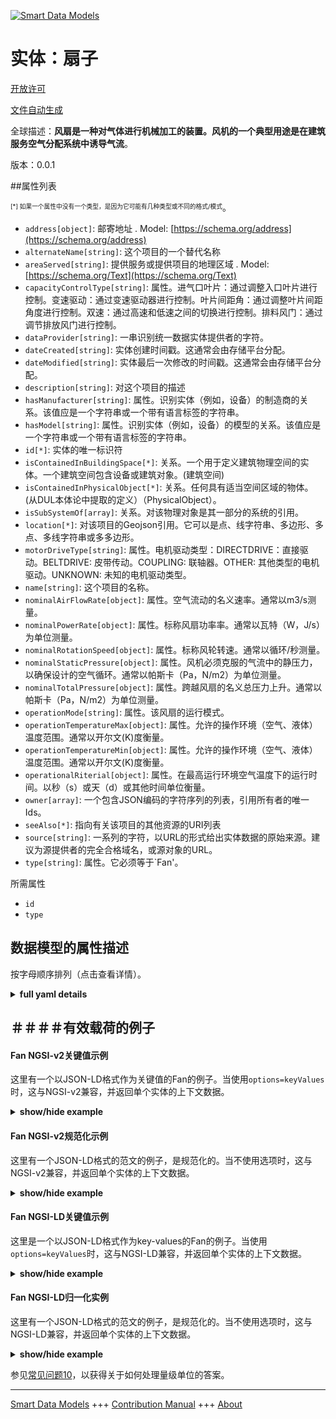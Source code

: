 <!-- 10-Header -->  
[![Smart Data Models](https://smartdatamodels.org/wp-content/uploads/2022/01/SmartDataModels_logo.png "Logo")](https://smartdatamodels.org)  
实体：扇子  
=====<!-- /10-Header -->  
<!-- 15-License -->  
[开放许可](https://github.com/smart-data-models//dataModel.S4BLDG/blob/master/Fan/LICENSE.md)  
[文件自动生成](https://docs.google.com/presentation/d/e/2PACX-1vTs-Ng5dIAwkg91oTTUdt8ua7woBXhPnwavZ0FxgR8BsAI_Ek3C5q97Nd94HS8KhP-r_quD4H0fgyt3/pub?start=false&loop=false&delayms=3000#slide=id.gb715ace035_0_60)  
<!-- /15-License -->  
<!-- 20-Description -->  
全球描述：**风扇是一种对气体进行机械加工的装置。风机的一个典型用途是在建筑服务空气分配系统中诱导气流**。  
版本：0.0.1  
<!-- /20-Description -->  
<!-- 30-PropertiesList -->  

##属性列表  

<sup><sub>[*] 如果一个属性中没有一个类型，是因为它可能有几种类型或不同的格式/模式</sub></sup>。  
- `address[object]`: 邮寄地址  . Model: [https://schema.org/address](https://schema.org/address)- `alternateName[string]`: 这个项目的一个替代名称  - `areaServed[string]`: 提供服务或提供项目的地理区域  . Model: [https://schema.org/Text](https://schema.org/Text)- `capacityControlType[string]`: 属性。进气口叶片：通过调整入口叶片进行控制。变速驱动：通过变速驱动器进行控制。叶片间距角：通过调整叶片间距角度进行控制。双速：通过高速和低速之间的切换进行控制。排料风门：通过调节排放风门进行控制。  - `dataProvider[string]`: 一串识别统一数据实体提供者的字符。  - `dateCreated[string]`: 实体创建时间戳。这通常会由存储平台分配。  - `dateModified[string]`: 实体最后一次修改的时间戳。这通常会由存储平台分配。  - `description[string]`: 对这个项目的描述  - `hasManufacturer[string]`: 属性。识别实体（例如，设备）的制造商的关系。该值应是一个字符串或一个带有语言标签的字符串。  - `hasModel[string]`: 属性。识别实体（例如，设备）的模型的关系。该值应是一个字符串或一个带有语言标签的字符串。  - `id[*]`: 实体的唯一标识符  - `isContainedInBuildingSpace[*]`: 关系。一个用于定义建筑物理空间的实体。一个建筑空间包含设备或建筑对象。(建筑空间)  - `isContainedInPhysicalObject[*]`: 关系。任何具有适当空间区域的物体。  (从DUL本体论中提取的定义）（PhysicalObject）。  - `isSubSystemOf[array]`: 关系。对该物理对象是其一部分的系统的引用。  - `location[*]`: 对该项目的Geojson引用。它可以是点、线字符串、多边形、多点、多线字符串或多多边形。  - `motorDriveType[string]`: 属性。电机驱动类型：DIRECTDRIVE：直接驱动。BELTDRIVE: 皮带传动。COUPLING: 联轴器。OTHER: 其他类型的电机驱动。UNKNOWN: 未知的电机驱动类型。  - `name[string]`: 这个项目的名称。  - `nominalAirFlowRate[object]`: 属性。空气流动的名义速率。通常以m3/s测量。  - `nominalPowerRate[object]`: 属性。标称风扇功率率。通常以瓦特（W，J/s）为单位测量。  - `nominalRotationSpeed[object]`: 属性。标称风轮转速。通常以循环/秒测量。  - `nominalStaticPressure[object]`: 属性。风机必须克服的气流中的静压力，以确保设计的空气循环。通常以帕斯卡（Pa，N/m2）为单位测量。  - `nominalTotalPressure[object]`: 属性。跨越风扇的名义总压力上升。通常以帕斯卡（Pa，N/m2）为单位测量。  - `operationMode[string]`: 属性。该风扇的运行模式。  - `operationTemperatureMax[object]`: 属性。允许的操作环境（空气、液体）温度范围。通常以开尔文(K)度衡量。  - `operationTemperatureMin[object]`: 属性。允许的操作环境（空气、液体）温度范围。通常以开尔文(K)度衡量。  - `operationalRiterial[object]`: 属性。在最高运行环境空气温度下的运行时间。以秒（s）或天（d）或其他时间单位衡量。  - `owner[array]`: 一个包含JSON编码的字符序列的列表，引用所有者的唯一Ids。  - `seeAlso[*]`: 指向有关该项目的其他资源的URI列表  - `source[string]`: 一系列的字符，以URL的形式给出实体数据的原始来源。建议为源提供者的完全合格域名，或源对象的URL。  - `type[string]`: 属性。它必须等于`Fan'。  <!-- /30-PropertiesList -->  
<!-- 35-RequiredProperties -->  
所需属性  
- `id`  - `type`  <!-- /35-RequiredProperties -->  
<!-- 40-RequiredProperties -->  
<!-- /40-RequiredProperties -->  
<!-- 50-DataModelHeader -->  
## 数据模型的属性描述  
按字母顺序排列（点击查看详情）。  
<!-- /50-DataModelHeader -->  
<!-- 60-ModelYaml -->  
<details><summary><strong>full yaml details</strong></summary>    
```yaml  
Fan:    
  description: A fan is a device which imparts mechanical work on a gas. A typical usage of a fan is to induce airflow in a building services air distribution system.    
  properties:    
    address:    
      description: The mailing address    
      properties:    
        addressCountry:    
          description: 'Property. The country. For example, Spain. Model:''https://schema.org/addressCountry'''    
          type: string    
        addressLocality:    
          description: 'Property. The locality in which the street address is, and which is in the region. Model:''https://schema.org/addressLocality'''    
          type: string    
        addressRegion:    
          description: 'Property. The region in which the locality is, and which is in the country. Model:''https://schema.org/addressRegion'''    
          type: string    
        district:    
          description: 'A district is a type of administrative division that, in some countries, is managed by the local government.'    
          type: string    
        postOfficeBoxNumber:    
          description: 'Property. The post office box number for PO box addresses. For example, 03578. Model:''https://schema.org/postOfficeBoxNumber'''    
          type: string    
        postalCode:    
          description: 'Property. The postal code. For example, 24004. Model:''https://schema.org/https://schema.org/postalCode'''    
          type: string    
        streetAddress:    
          description: 'Property. The street address. Model:''https://schema.org/streetAddress'''    
          type: string    
        streetNr:    
          description: Number identifying a specific property on a public street.    
          type: string    
      type: object    
      x-ngsi:    
        model: https://schema.org/address    
        type: Property    
    alternateName:    
      description: An alternative name for this item    
      type: string    
      x-ngsi:    
        type: Property    
    areaServed:    
      description: The geographic area where a service or offered item is provided    
      type: string    
      x-ngsi:    
        model: https://schema.org/Text    
        type: Property    
    capacityControlType:    
      description: 'Property. InletVane: Control by adjusting inlet vane. VariableSpeedDrive: Control by variable speed drive. BladePitchAngle: Control by adjusting blade pitch angle. TwoSpeed: Control by switch between high and low speed. DischargeDamper: Control by modulating discharge damper.'    
      type: string    
      x-ngsi:    
        type: Property    
    dataProvider:    
      description: A sequence of characters identifying the provider of the harmonised data entity.    
      type: string    
      x-ngsi:    
        type: Property    
    dateCreated:    
      description: Entity creation timestamp. This will usually be allocated by the storage platform.    
      format: date-time    
      type: string    
      x-ngsi:    
        type: Property    
    dateModified:    
      description: Timestamp of the last modification of the entity. This will usually be allocated by the storage platform.    
      format: date-time    
      type: string    
      x-ngsi:    
        type: Property    
    description:    
      description: A description of this item    
      type: string    
      x-ngsi:    
        type: Property    
    hasManufacturer:    
      description: 'Property. A relationship identifying the manufacturer of an entity (e.g., device). The value is expected to be a string or a string with language tag.'    
      type: string    
      x-ngsi:    
        type: Property    
    hasModel:    
      description: 'Property. A relationship identifying the model of an entity (e.g., device). The value is expected to be a string or a string with language tag.'    
      type: string    
      x-ngsi:    
        type: Property    
    id:    
      anyOf: &fan_-_properties_-_iscontainedinbuildingspace_-_anyof    
        - description: Property. Identifier format of any NGSI entity    
          maxLength: 256    
          minLength: 1    
          pattern: ^[\w\-\.\{\}\$\+\*\[\]`|~^@!,:\\]+$    
          type: string    
        - description: Property. Identifier format of any NGSI entity    
          format: uri    
          type: string    
      description: Unique identifier of the entity    
      x-ngsi:    
        type: Property    
    isContainedInBuildingSpace:    
      anyOf: *fan_-_properties_-_iscontainedinbuildingspace_-_anyof    
      description: Relationship. An entity used to define the physical spaces of the building. A building space contains devices or building objects. (BuildingSpace)    
      x-ngsi:    
        type: Property    
    isContainedInPhysicalObject:    
      anyOf: *fan_-_properties_-_iscontainedinbuildingspace_-_anyof    
      description: Relationship. Any Object that has a proper space region.  (Definition extracted from DUL ontology) (PhysicalObject)    
      x-ngsi:    
        type: Property    
    isSubSystemOf:    
      description: Relationship. A reference to a system(s) that this Physical Object is part of.    
      items:    
        anyOf: *fan_-_properties_-_iscontainedinbuildingspace_-_anyof    
        description: Property. Unique identifier of the entity    
      type: array    
      x-ngsi:    
        type: Relationship    
    location:    
      description: 'Geojson reference to the item. It can be Point, LineString, Polygon, MultiPoint, MultiLineString or MultiPolygon'    
      oneOf:    
        - description: GeoProperty. Geojson reference to the item. Point    
          properties:    
            bbox:    
              items:    
                type: number    
              minItems: 4    
              type: array    
            coordinates:    
              items:    
                type: number    
              minItems: 2    
              type: array    
            type:    
              enum:    
                - Point    
              type: string    
          required:    
            - type    
            - coordinates    
          title: GeoJSON Point    
          type: object    
        - description: GeoProperty. Geojson reference to the item. LineString    
          properties:    
            bbox:    
              items:    
                type: number    
              minItems: 4    
              type: array    
            coordinates:    
              items:    
                items:    
                  type: number    
                minItems: 2    
                type: array    
              minItems: 2    
              type: array    
            type:    
              enum:    
                - LineString    
              type: string    
          required:    
            - type    
            - coordinates    
          title: GeoJSON LineString    
          type: object    
        - description: GeoProperty. Geojson reference to the item. Polygon    
          properties:    
            bbox:    
              items:    
                type: number    
              minItems: 4    
              type: array    
            coordinates:    
              items:    
                items:    
                  items:    
                    type: number    
                  minItems: 2    
                  type: array    
                minItems: 4    
                type: array    
              type: array    
            type:    
              enum:    
                - Polygon    
              type: string    
          required:    
            - type    
            - coordinates    
          title: GeoJSON Polygon    
          type: object    
        - description: GeoProperty. Geojson reference to the item. MultiPoint    
          properties:    
            bbox:    
              items:    
                type: number    
              minItems: 4    
              type: array    
            coordinates:    
              items:    
                items:    
                  type: number    
                minItems: 2    
                type: array    
              type: array    
            type:    
              enum:    
                - MultiPoint    
              type: string    
          required:    
            - type    
            - coordinates    
          title: GeoJSON MultiPoint    
          type: object    
        - description: GeoProperty. Geojson reference to the item. MultiLineString    
          properties:    
            bbox:    
              items:    
                type: number    
              minItems: 4    
              type: array    
            coordinates:    
              items:    
                items:    
                  items:    
                    type: number    
                  minItems: 2    
                  type: array    
                minItems: 2    
                type: array    
              type: array    
            type:    
              enum:    
                - MultiLineString    
              type: string    
          required:    
            - type    
            - coordinates    
          title: GeoJSON MultiLineString    
          type: object    
        - description: GeoProperty. Geojson reference to the item. MultiLineString    
          properties:    
            bbox:    
              items:    
                type: number    
              minItems: 4    
              type: array    
            coordinates:    
              items:    
                items:    
                  items:    
                    items:    
                      type: number    
                    minItems: 2    
                    type: array    
                  minItems: 4    
                  type: array    
                type: array    
              type: array    
            type:    
              enum:    
                - MultiPolygon    
              type: string    
          required:    
            - type    
            - coordinates    
          title: GeoJSON MultiPolygon    
          type: object    
      x-ngsi:    
        type: GeoProperty    
    motorDriveType:    
      description: 'Property. Motor drive type: DIRECTDRIVE: Direct drive. BELTDRIVE: Belt drive. COUPLING: Coupling. OTHER: Other type of motor drive. UNKNOWN: Unknown motor drive type. '    
      type: string    
      x-ngsi:    
        type: Property    
    name:    
      description: The name of this item.    
      type: string    
      x-ngsi:    
        type: Property    
    nominalAirFlowRate:    
      $id: https://smart-data-models.github.com/dataModel.SAREF/Measurement    
      derivedFrom: "https://saref.etsi.org/core/v3.1.1/#saref:Measurement"    
      description: Property. Nominal rate of air flow. Usually measured in m3/s.    
      license: https://opensource.org/licenses/BSD-3-Clause    
      properties: &fan_-_properties_-_nominalpowerrate_-_properties    
        observedAt:    
          description: Property. A relationship stating the timestamp of an entity (e.g. a measurement).    
          format: date-time    
          type: string    
        unitCode:    
          description: Property. A relationship identifying the unit of measure used for a certain entity.    
          type: string    
        value:    
          description: 'Property. A relationship defining the value of a certain property, e.g., energy or power. Note that, even if numeric values are expected to enable reasoning, measurement values could use other datatypes.'    
          type: number    
      title: Smart data models - Measurement schema    
      type: object    
      x-ngsi:    
        type: Property    
    nominalPowerRate:    
      $id: https://smart-data-models.github.com/dataModel.SAREF/Measurement    
      derivedFrom: "https://saref.etsi.org/core/v3.1.1/#saref:Measurement"    
      description: 'Property. Nominal fan power rate.Usually measured in Watts (W, J/s).'    
      license: https://opensource.org/licenses/BSD-3-Clause    
      properties: *fan_-_properties_-_nominalpowerrate_-_properties    
      title: Smart data models - Measurement schema    
      type: object    
      x-ngsi:    
        type: Property    
    nominalRotationSpeed:    
      $id: https://smart-data-models.github.com/dataModel.SAREF/Measurement    
      derivedFrom: "https://saref.etsi.org/core/v3.1.1/#saref:Measurement"    
      description: Property. Nominal fan wheel speed. Usually measured in cycles/s.    
      license: https://opensource.org/licenses/BSD-3-Clause    
      properties: *fan_-_properties_-_nominalpowerrate_-_properties    
      title: Smart data models - Measurement schema    
      type: object    
      x-ngsi:    
        type: Property    
    nominalStaticPressure:    
      $id: https://smart-data-models.github.com/dataModel.SAREF/Measurement    
      derivedFrom: "https://saref.etsi.org/core/v3.1.1/#saref:Measurement"    
      description: 'Property. The static pressure within the air stream that the fan must overcome to insure designed circulation of air. Usually measured in Pascals (Pa, N/m2).'    
      license: https://opensource.org/licenses/BSD-3-Clause    
      properties: *fan_-_properties_-_nominalpowerrate_-_properties    
      title: Smart data models - Measurement schema    
      type: object    
      x-ngsi:    
        type: Property    
    nominalTotalPressure:    
      $id: https://smart-data-models.github.com/dataModel.SAREF/Measurement    
      derivedFrom: "https://saref.etsi.org/core/v3.1.1/#saref:Measurement"    
      description: 'Property. Nominal total pressure rise across the fan. Usually measured in Pascals (Pa, N/m2).'    
      license: https://opensource.org/licenses/BSD-3-Clause    
      properties: *fan_-_properties_-_nominalpowerrate_-_properties    
      title: Smart data models - Measurement schema    
      type: object    
      x-ngsi:    
        type: Property    
    operationMode:    
      description: Property. Operation mode of this fan.    
      enum:    
        - supply    
        - exhaust    
      type: string    
      x-ngsi:    
        type: Property    
    operationTemperatureMax:    
      $id: https://smart-data-models.github.com/dataModel.SAREF/Measurement    
      derivedFrom: "https://saref.etsi.org/core/v3.1.1/#saref:Measurement"    
      description: 'Property. Allowable operation ambient (air, fluid) temperature range. Usually measured in degrees Kelvin (K).'    
      license: https://opensource.org/licenses/BSD-3-Clause    
      properties: *fan_-_properties_-_nominalpowerrate_-_properties    
      title: Smart data models - Measurement schema    
      type: object    
      x-ngsi:    
        type: Property    
    operationTemperatureMin:    
      $id: https://smart-data-models.github.com/dataModel.SAREF/Measurement    
      derivedFrom: "https://saref.etsi.org/core/v3.1.1/#saref:Measurement"    
      description: 'Property. Allowable operation ambient (air, fluid) temperature range. Usually measured in degrees Kelvin (K).'    
      license: https://opensource.org/licenses/BSD-3-Clause    
      properties: *fan_-_properties_-_nominalpowerrate_-_properties    
      title: Smart data models - Measurement schema    
      type: object    
      x-ngsi:    
        type: Property    
    operationalRiterial:    
      $id: https://smart-data-models.github.com/dataModel.SAREF/Measurement    
      derivedFrom: "https://saref.etsi.org/core/v3.1.1/#saref:Measurement"    
      description: Property. Time of operation at maximum operational ambient air temperature. Measured in seconds (s) or days (d) or other units of time.    
      license: https://opensource.org/licenses/BSD-3-Clause    
      properties: *fan_-_properties_-_nominalpowerrate_-_properties    
      title: Smart data models - Measurement schema    
      type: object    
      x-ngsi:    
        type: Property    
    owner:    
      description: A List containing a JSON encoded sequence of characters referencing the unique Ids of the owner(s)    
      items:    
        anyOf: *fan_-_properties_-_iscontainedinbuildingspace_-_anyof    
        description: Property. Unique identifier of the entity    
      type: array    
      x-ngsi:    
        type: Property    
    seeAlso:    
      description: list of uri pointing to additional resources about the item    
      oneOf:    
        - items:    
            format: uri    
            type: string    
          minItems: 1    
          type: array    
        - format: uri    
          type: string    
      x-ngsi:    
        type: Property    
    source:    
      description: 'A sequence of characters giving the original source of the entity data as a URL. Recommended to be the fully qualified domain name of the source provider, or the URL to the source object.'    
      type: string    
      x-ngsi:    
        type: Property    
    type:    
      description: Property. It must be equal to `Fan`.    
      enum:    
        - Fan    
      type: string    
      x-ngsi:    
        type: Property    
  required:    
    - id    
    - type    
  type: object    
  x-derived-from: "https://saref.etsi.org/saref4bldg/v1.1.2/#s4bldg:Fan"    
  x-disclaimer: 'Redistribution and use in source and binary forms, with or without modification, are permitted  provided that the license conditions are met. Copyleft (c) 2022 Contributors to Smart Data Models Program'    
  x-license-url: https://github.com/smart-data-models/dataModel.S4BLDG/blob/master/Fan/LICENSE.md    
  x-model-schema: https://smart-data-models.github.com/dataModel.SAREF4BLDG/Fan/schema.json    
  x-model-tags: SAREF Fan    
  x-version: 0.0.1    
```  
</details>    
<!-- /60-ModelYaml -->  
<!-- 70-MiddleNotes -->  
<!-- /70-MiddleNotes -->  
<!-- 80-Examples -->  
## ＃＃＃＃有效载荷的例子  
#### Fan NGSI-v2关键值示例  
这里有一个以JSON-LD格式作为关键值的Fan的例子。当使用`options=keyValues`时，这与NGSI-v2兼容，并返回单个实体的上下文数据。  
<details><summary><strong>show/hide example</strong></summary>    
```json  
{  
    "id": "urn:ngsi-ld:Fan:7cfafc6e-ab2a-4af0-94b0-d4ed9c92e2d9",  
    "type": "Fan",  
    "capacityControlType": "e-markets",  
    "motorDriveType": "gold",  
    "nominalAirFlowRate": 0.5484285000109488,  
    "nominalPowerRate": 0.4651302623864956,  
    "nominalRotationSpeed": 0.586889938002957,  
    "nominalStaticPressure": 0.3508757713471129,  
    "nominalTotalPressure": 0.7008373891464377,  
    "operationalRiterial": 0.3901575132094196,  
    "operationMode": "supply",  
    "operationTemperatureMax": 0.9178812499585061,  
    "operationTemperatureMin": 0.5225885446624712,  
    "isContainedInBuildingSpace": "urn:ngsi-ld:BuildingSpace:38fc3969-81c7-4c67-a564-fdbe6353726a",  
    "isContainedInPhysicalObject": "urn:ngsi-ld:PhysicalObject:722ffa89-4091-423f-832c-3af82a48d406",  
    "isSubSystemOf": [  
        "urn:ngsi-ld:System:624b2008-bd0a-4bf6-98bd-a8fc2979af6b",  
        "urn:ngsi-ld:System:4096cc3a-d7c0-4491-b5e1-a0b97a8db924",  
        "urn:ngsi-ld:System:0dd0f326-6f31-4676-8996-7c591e57a81f"  
    ],  
    "hasManufacturer": "Fan Company Inc.",  
    "hasModel": "Fan 0.1.2",  
    "dateCreated": "2023-01-26T11:05:33Z",  
    "dateModified": "2023-01-26T13:15:57Z",  
    "source": "Import",  
    "name": "Fan",  
    "alternateName": "Fan type 2",  
    "description": "Fan of limited Fan types",  
    "dataProvider": "IFC file"  
}  
```  
</details>  
#### Fan NGSI-v2规范化示例  
这里有一个JSON-LD格式的范文的例子，是规范化的。当不使用选项时，这与NGSI-v2兼容，并返回单个实体的上下文数据。  
<details><summary><strong>show/hide example</strong></summary>    
```json  
{  
  "id": "urn:ngsi-ld:Fan:0da82317-969a-4395-8eb2-f98b9cd16de8",  
  "type": "Fan",  
  "capacityControlType": {  
    "type": "Text",  
    "value": "solutions"  
  },  
  "motorDriveType": {  
    "type": "Text",  
    "value": "hard drive"  
  },  
  "nominalAirFlowRate": {  
    "type": "Measurement",  
    "value": 0.3551507592337234  
  },  
  "nominalPowerRate": {  
    "type": "Measurement",  
    "value":  0.49309444253514245  
  },  
  "nominalRotationSpeed": {  
    "type": "Measurement",  
    "value":0.07199495596164263  
  },  
  "nominalStaticPressure": {  
    "type": "Measurement",  
    "value": 0.024615829657942068  
  },  
  "nominalTotalPressure": {  
    "type": "Measurement",  
    "value":  0.3030820859504  
  },  
  "operationalRiterial": {  
    "type": "Measurement",  
    "value":  0.21730931831819922  
  },  
  "operationMode": {  
    "type": "FanOperationMode",  
    "value": "supply"  
  },  
  "operationTemperatureMax": {  
    "type": "Measurement",  
    "value":0.6593703010837063  
  },  
  "operationTemperatureMin": {  
    "type": "Measurement",  
    "value":  0.23220611636698574  
  },  
  "isContainedInBuildingSpace": {  
    "type": "URI",  
    "value": "urn:ngsi-ld:BuildingSpace:179a46d2-4adc-49bc-81ad-55bf8d570c04"  
  },  
  "isContainedInPhysicalObject": {  
    "type": "URI",  
    "value": "urn:ngsi-ld:PhysicalObject:1324382c-8a0d-4481-b501-20ced593647d"  
  },  
  "isSubSystemOf": {  
    "type": "array",  
    "value": [  
      {  
        "type": "URI",  
        "value": "urn:ngsi-ld:System:7bb675a4-c933-494f-9e7a-1ad7777c40c3"  
      },  
      {  
        "type": "URI",  
        "value": "urn:ngsi-ld:System:2122d54b-df0b-490a-8d2c-9611433a6950"  
      },  
      {  
        "type": "URI",  
        "value": "urn:ngsi-ld:System:bb112446-5445-482a-aacc-ca87dc610bd5"  
      }  
    ]  
  },  
  "hasManufacturer": {  
    "type": "Text",  
    "value": "Fan Company Inc."  
  },  
  "hasModel": {  
    "type": "Text",  
    "value": "Fan 0.1.2"  
  },  
  "dateCreated": {  
    "type": "DateTime",  
    "value": "2023-01-26T01:05:02.0601436+01:00"  
  },  
  "dateModified": {  
    "type": "DateTime",  
    "value": "2023-01-25T15:45:36.2919235+01:00"  
  },  
  "source": {  
    "type": "Text",  
    "value": "Import"  
  },  
  "name": {  
    "type": "Text",  
    "value": "Fan"  
  },  
  "alternateName": {  
    "type": "Text",  
    "value": "Fan type 2"  
  },  
  "description": {  
    "type": "Text",  
    "value": "Fan of limited Fan types"  
  },  
  "dataProvider": {  
    "type": "Text",  
    "value": "IFC file"  
  }  
}  
```  
</details>  
#### Fan NGSI-LD关键值示例  
这里是一个以JSON-LD格式作为key-values的Fan的例子。当使用`options=keyValues`时，这与NGSI-LD兼容，并返回单个实体的上下文数据。  
<details><summary><strong>show/hide example</strong></summary>    
```json  
{  
  "id": "urn:ngsi-ld:Fan:7cfafc6e-ab2a-4af0-94b0-d4ed9c92e2d9",  
  "type": "Fan",  
  "capacityControlType": "e-markets",  
  "motorDriveType": "gold",  
  "nominalAirFlowRate": 0.5484285000109488,  
  "nominalPowerRate": 0.4651302623864956,  
  "nominalRotationSpeed": 0.586889938002957,  
  "nominalStaticPressure": 0.3508757713471129,  
  "nominalTotalPressure": 0.7008373891464377,  
  "operationalRiterial": 0.3901575132094196,  
  "operationMode": "supply",  
  "operationTemperatureMax": 0.9178812499585061,  
  "operationTemperatureMin": 0.5225885446624712,  
  "isContainedInBuildingSpace": "urn:ngsi-ld:BuildingSpace:38fc3969-81c7-4c67-a564-fdbe6353726a",  
  "isContainedInPhysicalObject": "urn:ngsi-ld:PhysicalObject:722ffa89-4091-423f-832c-3af82a48d406",  
  "isSubSystemOf": [  
    "urn:ngsi-ld:System:624b2008-bd0a-4bf6-98bd-a8fc2979af6b",  
    "urn:ngsi-ld:System:4096cc3a-d7c0-4491-b5e1-a0b97a8db924",  
    "urn:ngsi-ld:System:0dd0f326-6f31-4676-8996-7c591e57a81f"  
  ],  
  "hasManufacturer": "Fan Company Inc.",  
  "hasModel": "Fan 0.1.2",  
  "dateCreated": "2023-01-26T11:05:33Z",  
  "dateModified": "2023-01-26T13:15:57Z",  
  "source": "Import",  
  "name": "Fan",  
  "alternateName": "Fan type 2",  
  "description": "Fan of limited Fan types",  
  "dataProvider": "IFC file",  
  "@context": [  
    "https://raw.githubusercontent.com/smart-data-models/dataModel.S4BLDG/master/context.jsonld",  
    "https://uri.etsi.org/ngsi-ld/v1/ngsi-ld-core-context.jsonld"  
  ]  
}  
```  
</details>  
#### Fan NGSI-LD归一化实例  
这里有一个JSON-LD格式的范文的例子，是规范化的。当不使用选项时，这与NGSI-LD兼容，并返回单个实体的上下文数据。  
<details><summary><strong>show/hide example</strong></summary>    
```json  
{  
  "id": "urn:ngsi-ld:Fan:77858a3b-1931-4dba-a9af-2eb53daaa2ba",  
  "type": "Fan",  
  "capacityControlType": {  
    "type": "Property",  
    "value": "Jamaica"  
  },  
  "motorDriveType": {  
    "type": "Property",  
    "value": "Handmade Rubber Pants"  
  },  
  "nominalAirFlowRate": {  
    "type": "Property",  
    "unitCode": "m3/s",  
    "observedAt": "2023-01-25T20:05:36Z",  
    "value": 0.24193379349820043  
  },  
  "nominalPowerRate": {  
    "type": "Property",  
    "unitCode": "J/s",  
    "observedAt": "2023-01-26T00:02:52Z",  
    "value": 0.9909189253853895  
  },  
  "nominalRotationSpeed": {  
    "type": "Property",  
    "unitCode": "cycles/s",  
    "observedAt": "2023-01-25T18:57:22Z",  
    "value": 0.31786177757080614  
  },  
  "nominalStaticPressure": {  
    "type": "Property",  
    "unitCode": "N/m2",  
    "observedAt": "2023-01-25T20:44:04Z",  
    "value": 0.9226814968179932  
  },  
  "nominalTotalPressure": {  
    "type": "Property",  
    "unitCode": "N/m2",  
    "observedAt": "2023-01-26T08:36:40Z",  
    "value": 0.7120424039244743  
  },  
  "operationalRiterial": {  
    "type": "Property",  
    "unitCode": "time",  
    "observedAt": "2023-01-25T22:23:39Z",  
    "value": 0.858472652447435  
  },  
  "operationMode": {  
    "type": "Property",  
    "value": "supply"  
  },  
  "operationTemperatureMax": {  
    "type": "Property",  
    "unitCode": "K",  
    "observedAt": "2023-01-25T17:43:31Z",  
    "value": 0.6990158373086164  
  },  
  "operationTemperatureMin": {  
    "type": "Property",  
    "unitCode": "K",  
    "observedAt": "2023-01-25T22:43:03Z",  
    "value": 0.070852494560947  
  },  
  "isContainedInBuildingSpace": {  
    "type": "Relationship",  
    "object": "urn:ngsi-ld:BuildingSpace:4e9dc2df-6361-4376-979d-fb3f96ba8a2f"  
  },  
  "isContainedInPhysicalObject": {  
    "type": "Relationship",  
    "object": "urn:ngsi-ld:PhysicalObject:d80ed04b-6f2d-45eb-bcf9-f94ed0564d8f"  
  },  
  "isSubSystemOf": [  
    {  
      "type": "Relationship",  
      "object": "urn:ngsi-ld:System:e79640ab-b497-40a8-b020-23d2799cdb87"  
    },  
    {  
      "type": "Relationship",  
      "object": "urn:ngsi-ld:System:9c3ebe76-cc20-45d1-b436-759778c41424"  
    },  
    {  
      "type": "Relationship",  
      "object": "urn:ngsi-ld:System:b8bb079a-9cb2-4f4e-8f22-2e5ecbc4a37e"  
    }  
  ],  
  "hasManufacturer": {  
    "type": "Property",  
    "value": "Fan Company Inc."  
  },  
  "hasModel": {  
    "type": "Property",  
    "value": "Fan 0.1.2"  
  },  
  "dateCreated": {  
    "type": "Property",  
    "value": "2023-01-26T01:34:08Z"  
  },  
  "dateModified": {  
    "type": "Property",  
    "value": "2023-01-26T12:21:35Z"  
  },  
  "source": {  
    "type": "Property",  
    "value": "Import"  
  },  
  "name": {  
    "type": "Property",  
    "value": "Fan"  
  },  
  "alternateName": {  
    "type": "Property",  
    "value": "Fan type 2"  
  },  
  "description": {  
    "type": "Property",  
    "value": "Fan of limited Fan types"  
  },  
  "dataProvider": {  
    "type": "Property",  
    "value": "IFC file"  
  },  
  "@context": [  
    "https://raw.githubusercontent.com/smart-data-models/dataModel.S4BLDG/master/context.jsonld",  
    "https://uri.etsi.org/ngsi-ld/v1/ngsi-ld-core-context.jsonld"  
  ]  
}  
```  
</details><!-- /80-Examples -->  
<!-- 90-FooterNotes -->  
<!-- /90-FooterNotes -->  
<!-- 95-Units -->  
参见[常见问题10](https://smartdatamodels.org/index.php/faqs/)，以获得关于如何处理量级单位的答案。  
<!-- /95-Units -->  
<!-- 97-LastFooter -->  
---  
[Smart Data Models](https://smartdatamodels.org) +++ [Contribution Manual](https://bit.ly/contribution_manual) +++ [About](https://bit.ly/Introduction_SDM)<!-- /97-LastFooter -->  

